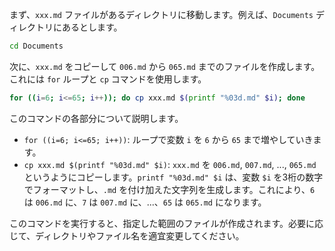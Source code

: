 

まず、`xxx.md` ファイルがあるディレクトリに移動します。例えば、`Documents` ディレクトリにあるとします。

```bash
cd Documents
```

次に、`xxx.md` をコピーして `006.md` から `065.md` までのファイルを作成します。これには `for` ループと `cp` コマンドを使用します。

```bash
for ((i=6; i<=65; i++)); do cp xxx.md $(printf "%03d.md" $i); done
```

このコマンドの各部分について説明します。

- `for ((i=6; i<=65; i++))`: ループで変数 `i` を `6` から `65` まで増やしていきます。
- `cp xxx.md $(printf "%03d.md" $i)`: `xxx.md` を `006.md`, `007.md`, ..., `065.md` というようにコピーします。`printf "%03d.md" $i` は、変数 `$i` を3桁の数字でフォーマットし、`.md` を付け加えた文字列を生成します。これにより、`6` は `006.md` に、`7` は `007.md` に、...、`65` は `065.md` になります。

このコマンドを実行すると、指定した範囲のファイルが作成されます。必要に応じて、ディレクトリやファイル名を適宜変更してください。
